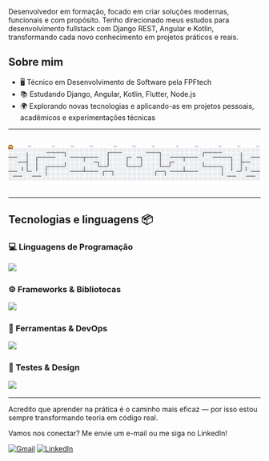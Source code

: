 <p align="left">
Desenvolvedor em formação, focado em criar soluções modernas, funcionais e com propósito. Tenho direcionado meus estudos para desenvolvimento fullstack com Django REST, Angular e Kotlin, transformando cada novo conhecimento em projetos práticos e reais.
</p>

## Sobre mim

- 🖥️ Técnico em Desenvolvimento de Software pela FPFtech<br>
- 📚 Estudando Django, Angular, Kotlin, Flutter, Node.js<br>
- 🌍 Explorando novas tecnologias e aplicando-as em projetos pessoais, acadêmicos e experimentações técnicas

---
<br>

<picture>
<source media="(prefers-color-scheme: dark)" srcset="https://raw.githubusercontent.com/cros-dev/cros-dev/output/pacman-contribution-graph-dark.svg">
<source media="(prefers-color-scheme: light)" srcset="https://raw.githubusercontent.com/cros-dev/cros-dev/output/pacman-contribution-graph.svg">
<img alt="pacman contribution graph" src="https://raw.githubusercontent.com/cros-dev/cros-dev/output/pacman-contribution-graph.svg">
</picture>

###
---

## Tecnologias e linguagens 📦

### 💻 Linguagens de Programação
<img src="https://skillicons.dev/icons?i=html,css,py,docker,kotlin,js,ts,dart" height="40" />

### ⚙️ Frameworks & Bibliotecas
<img src="https://skillicons.dev/icons?i=django,angular,flutter,nodejs" height="40" />

### 🧰 Ferramentas & DevOps
<img src="https://skillicons.dev/icons?i=docker,ansible,git,github,gitlab,postgres,mysql,sqlite,firebase" height="40" />

### 🧪 Testes & Design</h3>
<img src="https://skillicons.dev/icons?i=postman,selenium,figma" height="40" />

---
Acredito que aprender na prática é o caminho mais eficaz — por isso estou sempre transformando teoria em código real.

<p align="left"></p>

<p align="left">
Vamos nos conectar? Me envie um e-mail ou me siga no LinkedIn!
</p>

<p align="left">
<a href="https://mail.google.com/mail/?view=cm&fs=1&to=crosnegocios@hotmail.com" title="Gmail">
<img src="https://img.shields.io/badge/-Gmail-FF0000?style=flat-square&labelColor=FF0000&logo=gmail&logoColor=white&link=LINK-DO-SEU-GMAIL" alt="Gmail"/></a>
<a href="https://www.linkedin.com/in/caio-riquelmy-a295ba19b/" title="LinkedIn">
<img src="https://img.shields.io/badge/-Linkedin-0e76a8?style=flat-square&logo=Linkedin&logoColor=white&link=LINK-DO-SEU-LINKEDIN" alt="LinkedIn"/></a>
</p>
